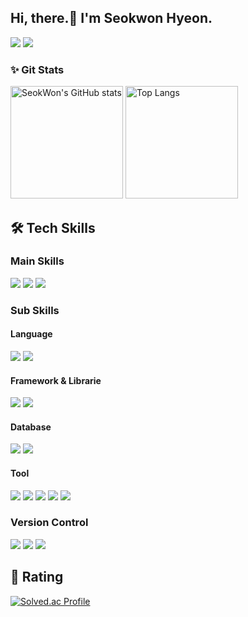 ## Hi, there.👋 I'm Seokwon Hyeon. 
<a href="https://velog.io/@swhyeon98" target="_blank"><img src="https://img.shields.io/badge/MyBlog-20C997?style=flat-square&logo=velog&logoColor=white"/></a> <img src="https://img.shields.io/badge/swhyeon98@gmail.com-EA4335?style=flat-square&logo=gmail&logoColor=white"/>
### ✨ Git Stats
<p>
  <img height="180em" src="https://github-readme-stats.vercel.app/api?username=swhyeon98&show_icons=true&theme=radical" alt="SeokWon's GitHub stats">
  <img height="180em" src="https://github-readme-stats.vercel.app/api/top-langs/?username=swhyeon98&show_icons=true&theme=radical&layout=compact" alt="Top Langs">
</p>

## 🛠 Tech Skills

### Main Skills
<img src="https://img.shields.io/badge/Java-007396?style=flat-square&logo=Java&logoColor=white"/> <img src="https://img.shields.io/badge/Spring-6DB33F?style=flat-square&logo=Spring&logoColor=white"/> 
<img src="https://img.shields.io/badge/Spring Boot-6DB33F?style=flat-square&logo=spring boot&logoColor=white"/> 

### Sub Skills

#### Language

<img src="https://img.shields.io/badge/JavaScript-F7DF1E?style=flat-square&logo=javascript&logoColor=white"/> <img src="https://img.shields.io/badge/Markdown-000000?style=flat-square&logo=markdown&logoColor=white"/>

#### Framework & Librarie
<img src="https://img.shields.io/badge/Spring Security-6DB33F?style=flat-square&logo=springsecurity&logoColor=white"/> <img src="https://img.shields.io/badge/Thymeleaf-005F0F?style=flat-square&logo=thymeleaf&logoColor=white"/>

#### Database
<img src="https://img.shields.io/badge/MySQL-4479A1?style=flat-square&logo=mysql&logoColor=white"/> <img src="https://img.shields.io/badge/MariaDB-003545?style=flat-square&logo=mariadb&logoColor=white"/>

#### Tool
<img src="https://img.shields.io/badge/Intellijidea-000000?style=flat-square&logo=IntelliJ IDEA&logoColor=white"/> <img src="https://img.shields.io/badge/Visual Studio Code-007ACC?style=flat-square&logo=Visual Studio Code&logoColor=white"/>
<img src="https://img.shields.io/badge/Notion-000000?style=flat-square&logo=Notion&logoColor=white"/> <img src="https://img.shields.io/badge/Slack-4A154B?style=flat-square&logo=Slack&logoColor=white"/>
<img src="https://img.shields.io/badge/MicrosoftTeams-6264A7?style=flat-square&logo=MicrosoftTeams&logoColor=white"/>


### Version Control
<img src="https://img.shields.io/badge/Git-F05032?style=flat-square&logo=Git&logoColor=white"/> <img src="https://img.shields.io/badge/GitHub-181717?style=flat-square&logo=github&logoColor=white"/>
<img src="https://img.shields.io/badge/Sourcetree-0052CC?style=flat-square&logo=sourcetree&logoColor=white"/>

## 👑 Rating

[![Solved.ac Profile](http://mazassumnida.wtf/api/v2/generate_badge?boj=smreo75)](https://solved.ac/smreo75/)


<!--
**swhyeon98/swhyeon98** is a ✨ _special_ ✨ repository because its `README.md` (this file) appears on your GitHub profile.

Here are some ideas to get you started:

- 🔭 I’m currently working on ...
- 🌱 I’m currently learning ...
- 👯 I’m looking to collaborate on ...
- 🤔 I’m looking for help with ...
- 💬 Ask me about ...
- 📫 How to reach me: ...
- 😄 Pronouns: ...
- ⚡ Fun fact: ...
-->
